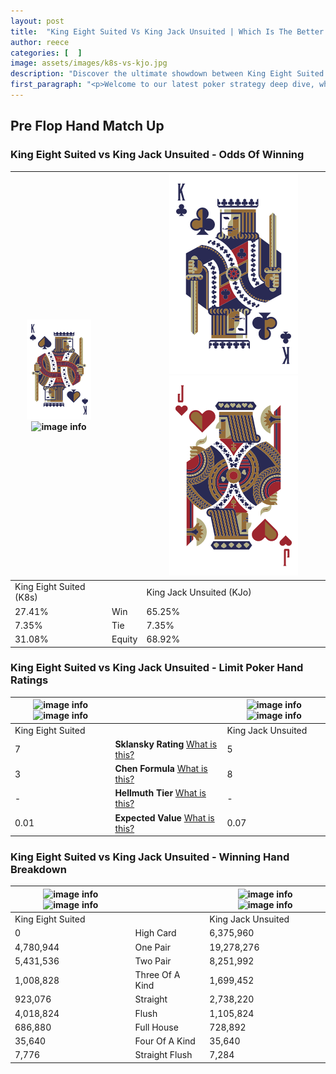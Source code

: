 ```yaml
---
layout: post
title:  "King Eight Suited Vs King Jack Unsuited | Which Is The Better Hand In Poker? A Complete Guide"
author: reece
categories: [  ]
image: assets/images/k8s-vs-kjo.jpg
description: "Discover the ultimate showdown between King Eight Suited and King Jack Unsuited in poker! Uncover the odds, strategies, and scenarios where one hand triumphs over the other. Get ready to up your poker game with this thrilling analysis."
first_paragraph: "<p>Welcome to our latest poker strategy deep dive, where we're pitting two distinct hands against each other in a high-stakes showdown: King Eight Suited vs King Jack Unsuited.</p><p>In the dynamic world of poker, every decision counts, and knowing which hand holds the upper hand is key to your success at the table.</p><p>In this article, we'll dissect these two hands, explore the scenarios where one dominates the other, and equip you with the knowledge to make strategic choices that can tip the odds in your favor.</p><p>Get ready to unravel the intriguing dynamics of these poker hands and elevate your game to new heights.</p>"
---
```




[comment]: # (sp0)

## Pre Flop Hand Match Up

<div class="table hand-ratings" markdown="1"> 



### King Eight Suited vs King Jack Unsuited - Odds Of Winning


    
| ![image info](assets/images/hand1/K.png) ![image info](assets/images/hand1/8s.png) |  | ![image info](assets/images/hand2/K.png) ![image info](assets/images/hand2/jo.png) |
| -------- | -------- | -------- |
| King Eight Suited (K8s) |  | King Jack Unsuited (KJo) |
| 27.41% | Win | 65.25% |
| 7.35% | Tie | 7.35% |
| 31.08% | Equity | 68.92% |




[comment]: # (sp1)



### King Eight Suited vs King Jack Unsuited - Limit Poker Hand Ratings


    
| ![image info](https://www.riverpairs.com/assets/images/hand1/K.png) ![image info](https://www.riverpairs.com/assets/images/hand1/8s.png) |  | ![image info](https://www.riverpairs.com/assets/images/hand2/K.png) ![image info](https://www.riverpairs.com/assets/images/hand2/jo.png) |
| -------- | -------- | -------- |
| King Eight Suited |  | King Jack Unsuited |
| 7 | **Sklansky Rating** [What is this?](/sklansky-rating-explained) | 5 |
| 3 | **Chen Formula** [What is this?](/chen-formula-explained) | 8 |
| - | **Hellmuth Tier** [What is this?](/Hellmuth-tier-explained) | - |
| 0.01 | **Expected Value** [What is this?](/expected-value-explained) | 0.07 |




[comment]: # (sp2)



### King Eight Suited vs King Jack Unsuited - Winning Hand Breakdown


    
| ![image info](https://www.riverpairs.com/assets/images/hand1/K.png) ![image info](https://www.riverpairs.com/assets/images/hand1/8s.png) |  | ![image info](https://www.riverpairs.com/assets/images/hand2/K.png) ![image info](https://www.riverpairs.com/assets/images/hand2/jo.png) |
| -------- | -------- | -------- |
| King Eight Suited |  | King Jack Unsuited |
| 0 | High Card | 6,375,960 |
| 4,780,944 | One Pair | 19,278,276 |
| 5,431,536 | Two Pair | 8,251,992 |
| 1,008,828 | Three Of A Kind | 1,699,452 |
| 923,076 | Straight | 2,738,220 |
| 4,018,824 | Flush | 1,105,824 |
| 686,880 | Full House | 728,892 |
| 35,640 | Four Of A Kind | 35,640 |
| 7,776 | Straight Flush | 7,284 |




[comment]: # (sp3)



</div>

[comment]: # (sp4)



[comment]: # (sp5)

